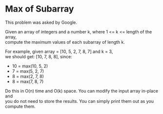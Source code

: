 # Max of Subarray

This problem was asked by Google.

Given an array of integers and a number k, where 1 <= k <= length of the array,\
compute the maximum values of each subarray of length k.

For example, given array = [10, 5, 2, 7, 8, 7] and k = 3,\
we should get: [10, 7, 8, 8], since:

- 10 = max(10, 5, 2)
- 7 = max(5, 2, 7)
- 8 = max(2, 7, 8)
- 8 = max(7, 8, 7)

Do this in O(n) time and O(k) space. You can modify the input array in-place and\
you do not need to store the results. You can simply print them out as you\
compute them.
